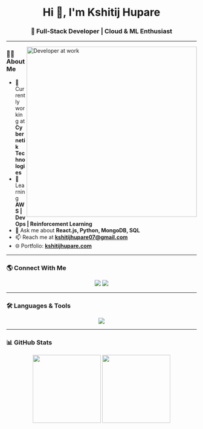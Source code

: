 <h1 align="center">Hi 👋, I'm Kshitij Hupare</h1>
<h3 align="center">🚀 Full-Stack Developer | Cloud & ML Enthusiast</h3>

<!-- <p align="center">
  <img src="https://komarev.com/ghpvc/?username=kshitijh&label=Profile%20views&color=0e75b6&style=flat" alt="profile views"/>
  <a href="https://github.com/ryo-ma/github-profile-trophy">
    <img src="https://github-profile-trophy.vercel.app/?username=kshitijh&theme=gruvbox&no-frame=true&margin-w=5&margin-h=5"/>
  </a>
</p> -->

---
<p align="left">
  <img src="https://www.nitlimited.com/nit/uploads/2024/01/working-developer.gif" 
       alt="Developer at work" width="450" align="right" />

### 👨‍💻 About Me
- 🔭 Currently working at **Cybernetik Technologies**
- 🌱 Learning **AWS | DevOps | Reinforcement Learning**
- 💬 Ask me about **React.js, Python, MongoDB, SQL**
- 📫 Reach me at **kshitijhupare07@gmail.com**
- 🌐 Portfolio: [**kshitijhupare.com**](https://main.d4pz67iin19wx.amplifyapp.com)

</p>



---

### 🌎 Connect With Me
<p align="center">
  <a href="https://linkedin.com/in/kshitij-hupare"><img src="https://img.shields.io/badge/LinkedIn-0A66C2?style=for-the-badge&logo=linkedin&logoColor=white"/></a>
  <a href="https://www.hackerrank.com/kshitijhupare07"><img src="https://img.shields.io/badge/Hackerrank-2EC866?style=for-the-badge&logo=hackerrank&logoColor=white"/></a>
</p>

---

### 🛠️ Languages & Tools
<p align="center">
  <img src="https://skillicons.dev/icons?i=react,nodejs,python,aws,mongodb,postgresql,docker,kubernetes,linux,html,css,js,git,qt" />
</p>

---

### 📊 GitHub Stats
<p align="center">
  <img height="180em" src="https://github-readme-stats.vercel.app/api?username=kshitijh&show_icons=true&theme=tokyonight"/>
  <img height="180em" src="https://github-readme-streak-stats.herokuapp.com/?user=kshitijh&theme=tokyonight"/>
</p>
